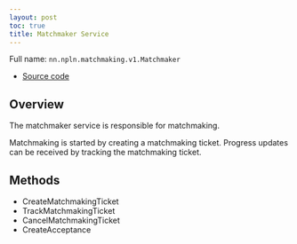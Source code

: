 ```yaml
---
layout: post
toc: true
title: Matchmaker Service
---
```


Full name: `nn.npln.matchmaking.v1.Matchmaker`

* [Source code](https://github.com/kinnay/NPLN-Protocols/blob/master/latest/proto/matchmaking/v1/matchmaker.proto)

## Overview
The matchmaker service is responsible for matchmaking.

Matchmaking is started by creating a matchmaking ticket. Progress updates can be received by tracking the matchmaking ticket.

## Methods
* CreateMatchmakingTicket
* TrackMatchmakingTicket
* CancelMatchmakingTicket
* CreateAcceptance
